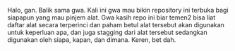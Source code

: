 Halo, gan. Balik sama gwa. Kali ini gwa mau bikin repository ini terbuka bagi siapapun yang
mau pinjem alat. Gwa kasih repo ini biar temen2 bisa liat daftar alat secara terperinci
dan paham betul alat tersebut akan digunakan untuk keperluan apa, dan juga stagging dari
alat tersebut sedangkan digunakan oleh siapa, kapan, dan dimana. Keren, bet dah.
